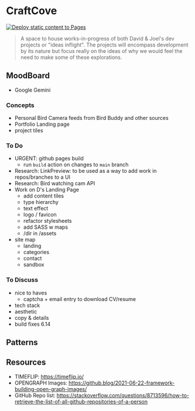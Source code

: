 # CraftCove
[![Deploy static content to Pages](https://github.com/joeldom/craftcove/actions/workflows/jekyll-gh-pages.yml/badge.svg)](https://github.com/joeldom/craftcove/actions/workflows/jekyll-gh-pages.yml)
>
> A space to house works-in-progress of both David & Joel's dev projects or "ideas inflight". The projects will encompass development by its nature but focus really on the ideas of why we would feel the need to make some of these explorations.
>

## MoodBoard

- Google Gemini

### Concepts

- Personal Bird Camera feeds from Bird Buddy and other sources
- Portfolio Landing page
- project tiles

### To Do

- URGENT: github pages build
  - run `build` action on changes to `main` branch
- Research: LinkPreview: to be used as a way to add work in repos/branches to a UI
- Research: Bird watching cam API
- Work on D's Landing Page
  - add content tiles
  - type hierarchy
  - text effect
  - logo / favicon
  - refactor stylesheets
  - add SASS w maps
  - /dir in /assets
- site map
  - landing
  - categories
  - contact
  - sandbox

### To Discuss

- nice to haves
  - captcha + email entry to download CV/resume
- tech stack
- aesthetic
- copy & details
- build fixes 6.14

## Patterns

## Resources

- TIMEFLIP: <https://timeflip.io/>
- OPENGRAPH Images: <https://github.blog/2021-06-22-framework-building-open-graph-images/>
- GitHub Repo list: <https://stackoverflow.com/questions/8713596/how-to-retrieve-the-list-of-all-github-repositories-of-a-person>
